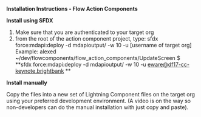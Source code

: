 

**Installation Instructions - Flow Action Components**

**Install using SFDX**

1) Make sure that you are authenticated to your target org
2) from the root of the action component project, type:
sfdx force:mdapi:deploy -d mdapioutput/ -w 10 -u [username of target org]
Example:
alexed ~/dev/flowcomponents/flow_action_components/UpdateScreen $ **sfdx force:mdapi:deploy -d mdapioutput/ -w 10  -u eware@df17-cc-keynote.brightbank **

**Install manually**

Copy the files into a new set of Lightning Component files on the target org using your preferred development environment. (A video is on the way so non-developers can do the manual installation with just copy and paste).
